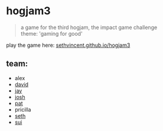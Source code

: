 # hogjam3
> a game for the third hogjam, the impact game challenge  
> theme: 'gaming for good'

play the game here: [sethvincent.github.io/hogjam3](http://sethvincent.github.io/hogjam3/)

## team:
- alex
- [david](https://github.com/cloud5six)
- [jay](https://github.com/watchtheblur)
- [josh](https://github.com/jgerrish)
- [pat](https://github.com/ptressel)
- pricilla
- [seth](https://github.com/sethvincent)
- [sui](https://github.com/suisea)
